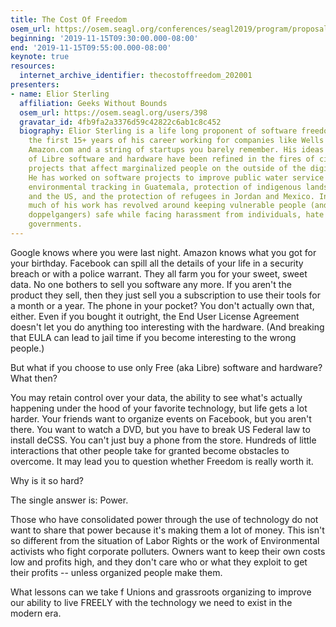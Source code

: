 ```yaml
---
title: The Cost Of Freedom
osem_url: https://osem.seagl.org/conferences/seagl2019/program/proposals/714
beginning: '2019-11-15T09:30:00.000-08:00'
end: '2019-11-15T09:55:00.000-08:00'
keynote: true
resources:
  internet_archive_identifier: thecostoffreedom_202001
presenters:
- name: Elior Sterling
  affiliation: Geeks Without Bounds
  osem_url: https://osem.seagl.org/users/398
  gravatar_id: 4fb9fa2a3376d59c42822c6ab1c8c452
  biography: Elior Sterling is a life long proponent of software freedom. He spent
    the first 15+ years of his career working for companies like Wells Fargo Bank,
    Amazon.com and a string of startups you barely remember. His ideas about the importance
    of Libre software and hardware have been refined in the fires of civic and humanitarian
    projects that affect marginalized people on the outside of the digital divide.
    He has worked on software projects to improve public water service in Tanzania,
    environmental tracking in Guatemala, protection of indigenous lands in Ecuador
    and the US, and the protection of refugees in Jordan and Mexico. In recent years,
    much of his work has revolved around keeping vulnerable people (and their digital
    doppelgangers) safe while facing harassment from individuals, hate groups, and
    governments.
---
```


Google knows where you were last night. Amazon knows what you got for your birthday. Facebook can spill all the details of your life in a security breach or with a police warrant. They all farm you for your sweet, sweet data. No one bothers to sell you software any more. If you aren't the product they sell, then they just sell you a subscription to use their tools for a month or a year. The phone in your pocket? You don't actually own that, either. Even if you bought it outright, the End User License Agreement doesn't let you do anything too interesting with the hardware. (And breaking that EULA can lead to jail time if you become interesting to the wrong people.)

But what if you choose to use only Free (aka Libre) software and hardware? What then?

You may retain control over your data, the ability to see what's actually happening under the hood of your favorite technology, but life gets a lot harder. Your friends want to organize events on Facebook, but you aren't there. You want to watch a DVD, but you have to break US Federal law to install deCSS. You can't just buy a phone from the store. Hundreds of little interactions that other people take for granted become obstacles to overcome. It may lead you to question whether Freedom is really worth it.

Why is it so hard?

The single answer is: Power.

Those who have consolidated power through the use of technology do not want to share that power because it's making them a lot of money. This isn't so different from the situation of Labor Rights or the work of Environmental activists who fight corporate polluters. Owners want to keep their own costs low and profits high, and they don't care who or what they exploit to get their profits -- unless organized people make them.

What lessons can we take f Unions and grassroots organizing to improve our ability to live FREELY with the technology we need to exist in the modern era.
